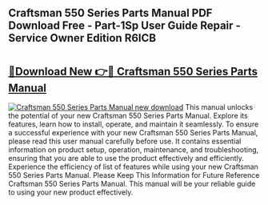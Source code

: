 ## Craftsman 550 Series Parts Manual PDF Download Free - Part-1Sp User Guide Repair - Service Owner Edition R6ICB

# <h2><a href="http://bc73287.oget.top/?id=Craftsman+550+Series+Parts+Manual">🔗Download New 👉🔴 Craftsman 550 Series Parts Manual</a></h2>

[![Craftsman 550 Series Parts Manual new download](https://i.imgur.com/5g1atiW.png)](http://bc73287.oget.top/?id=Craftsman+550+Series+Parts+Manual)
This manual unlocks the potential of your new Craftsman 550 Series Parts Manual. Explore its features, learn how to install, operate, and maintain it seamlessly. To ensure a successful experience with your new Craftsman 550 Series Parts Manual, please read this user manual carefully before use. It contains essential information on product setup, operation, maintenance, and troubleshooting, ensuring that you are able to use the product effectively and efficiently. Experience the efficiency of list of features while using your new Craftsman 550 Series Parts Manual. Please Keep This Information for Future Reference Craftsman 550 Series Parts Manual. This manual will be your reliable guide to using your new product effectively.
